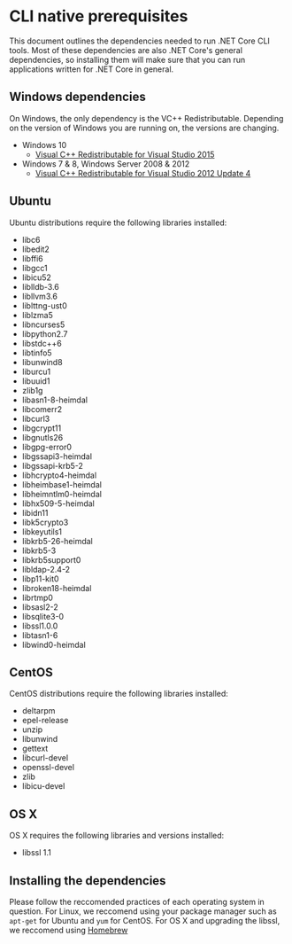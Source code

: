CLI native prerequisites
=========================

This document outlines the dependencies needed to run .NET Core CLI tools. Most of these dependencies are also .NET Core's general dependencies, so installing them will make sure that you can run applications written for .NET Core in general.

## Windows dependencies
On Windows, the only dependency is the VC++ Redistributable. Depending on the version of Windows you are running on, the versions are changing.

* Windows 10
    * [Visual C++ Redistributable for Visual Studio 2015](https://www.microsoft.com/en-us/download/details.aspx?id=48145)
* Windows 7 & 8, Windows Server 2008 & 2012
    *  [Visual C++ Redistributable for Visual Studio 2012 Update 4](https://www.microsoft.com/en-us/download/confirmation.aspx?id=30679)

## Ubuntu
Ubuntu distributions require the following libraries installed:

* libc6
* libedit2
* libffi6
* libgcc1
* libicu52
* liblldb-3.6
* libllvm3.6
* liblttng-ust0
* liblzma5
* libncurses5
* libpython2.7
* libstdc++6
* libtinfo5
* libunwind8
* liburcu1
* libuuid1
* zlib1g
* libasn1-8-heimdal
* libcomerr2
* libcurl3
* libgcrypt11
* libgnutls26
* libgpg-error0
* libgssapi3-heimdal
* libgssapi-krb5-2
* libhcrypto4-heimdal
* libheimbase1-heimdal
* libheimntlm0-heimdal
* libhx509-5-heimdal
* libidn11
* libk5crypto3
* libkeyutils1
* libkrb5-26-heimdal
* libkrb5-3
* libkrb5support0
* libldap-2.4-2
* libp11-kit0
* libroken18-heimdal
* librtmp0
* libsasl2-2
* libsqlite3-0
* libssl1.0.0
* libtasn1-6
* libwind0-heimdal

## CentOS
CentOS distributions require the following libraries installed:

* deltarpm
* epel-release
* unzip
* libunwind
* gettext 
* libcurl-devel 
* openssl-devel 
* zlib 
* libicu-devel

## OS X 
OS X requires the following libraries and versions installed:

* libssl 1.1

## Installing the dependencies
Please follow the reccomended practices of each operating system in question. For Linux, we reccomend using your package manager such as `apt-get` for Ubuntu and `yum` for CentOS. For OS X and upgrading the libssl, we reccomend using [Homebrew](https://brew.sh/) 
